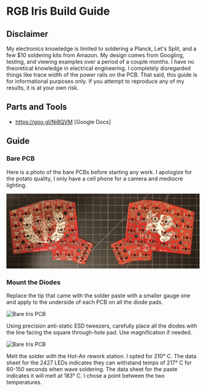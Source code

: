 # RGB Iris Build Guide

## Disclaimer
My electronics knowledge is limited to soldering a Planck, Let's Split, and a few $10 soldering kits from Amazon.  My design comes from Googling, testing, and viewing examples over a period of a couple months.  I have no theoretical knowledge in electrical engineering.  I completely disregarded things like trace width of the power rails on the PCB.  That said, this guide is for informational purposes only.  If you attempt to reproduce any of my results, it is at your own risk.

## Parts and Tools
* https://goo.gl/Nj8QVM [Google Docs]

## Guide
### Bare PCB
Here is a photo of the bare PCBs before starting any work.  I apologize for the potato quality, I only have a cell phone for a camera and mediocre lighting.

![Bare Iris PCB](images/bare_pcb.jpg "Bare Iris PCB")

### Mount the Diodes

Replace the tip that came with the solder paste with a smaller gauge one and apply to the underside of each PCB on all the diode pads.

![Bare Iris PCB](images/nop.jpg "Bare Iris PCB")

Using precision anti-static ESD tweezers, carefully place all the diodes with the line facing the square through-hole pad.  Use magnification if needed.

![Bare Iris PCB](images/nop.jpg "Bare Iris PCB")

Melt the solder with the Hot-Air rework station.  I opted for 210° C.  The data sheet for the 2427 LEDs indicates they can withstand temps of 217° C for 60-150 seconds when wave soldering.  The data sheet for the paste indicates it will melt at 183° C.  I chose a point between the two temperatures.
